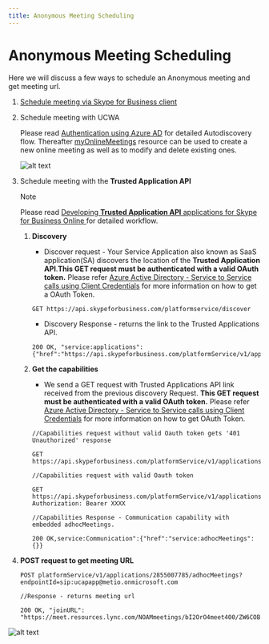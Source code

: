 ```yaml
---
title: Anonymous Meeting Scheduling
---
```

# Anonymous Meeting Scheduling

Here we will discuss a few ways to schedule an Anonymous meeting and get meeting url.

1.  [Schedule meeting via Skype for Business client](https://msdn.microsoft.com/skype/appsdk/getmeetingurl)

2.  Schedule meeting with UCWA
     
    Please read [Authentication using Azure AD](https://msdn.microsoft.com/skype/ucwa/authenticationusingazuread) for detailed Autodiscovery flow. Thereafter [myOnlineMeetings](https://msdn.microsoft.com/skype/ucwa/myonlinemeetings_ref) resource can be used to create a new online meeting as well as to modify and delete existing ones. 

    ![alt text](./images/CallFlowsUcwaMeetingSchedule.png "image")

3.  Schedule meeting with the **Trusted Application API**
    
    > [!NOTE] 
    > Please read [Developing **Trusted Application API** applications for Skype for Business Online
](./DevelopingApplicationsforSFBOnline.md) for detailed workflow.

    1. **Discovery**
        - Discover request - Your Service Application also known as SaaS application(SA) discovers the location of the **Trusted Application API**.**This GET request must be authenticated with a valid OAuth token.**
         Please refer [Azure Active Directory - Service to Service calls using Client Credentials](./AADS2S.md) for more information on how to get a OAuth Token.
   
        ```
        GET https://api.skypeforbusiness.com/platformservice/discover
        ```
            
        - Discovery Response - returns the link to the Trusted Applications API.
        ```
        200 OK, "service:applications":{"href":"https://api.skypeforbusiness.com/platformService/v1/applications"}
        ```
    2. **Get the capabilities**
       
        - We send a GET request with Trusted Applications API link received from the previous discovery Request. **This GET request must be authenticated with a valid OAuth token.** Please refer [Azure Active Directory - Service to Service calls using Client Credentials](./AADS2S.md) for more information on how to get OAuth Token.
                
        ```
        //Capabilities request without valid Oauth token gets '401 Unauthorized' response

        GET https://api.skypeforbusiness.com/platformService/v1/applications

        //Capabilities request with valid Oauth token

        GET https://api.skypeforbusiness.com/platformService/v1/applications
        Authorization: Bearer XXXX

        //Capabilities Response - Communication capability with embedded adhocMeetings.

        200 OK,service:Communication":{"href":"service:adhocMeetings":{}}
        ```
   3. **POST request to get meeting URL** 

        ```
        POST platformService/v1/applications/2855007785/adhocMeetings?endpointId=sip:ucapapp@metio.onmicrosoft.com

        //Response - returns meeting url

        200 OK, "joinURL": "https://meet.resources.lync.com/NOAMmeetings/bI2OrO4meet400/ZW6COBMZ"
        ```

![alt text](./images/CallFlowsUcapMeetingSchedule.jpg "image")

